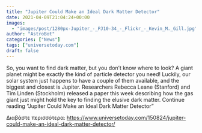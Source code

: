 ```yaml
---
title: "Jupiter Could Make an Ideal Dark Matter Detector"
date: 2021-04-09T21:04:24+00:00
images:
  - "images/post/1280px-Jupiter_-_PJ10-34_-_Flickr_-_Kevin_M._Gill.jpg"
author: "AstroBot"
categories: ["News"]
tags: ["universetoday.com"]
draft: false
---
```


So, you want to find dark matter, but you don’t know where to look? A giant planet might be exactly the kind of particle detector you need! Luckily, our solar system just happens to have a couple of them available, and the biggest and closest is Jupiter. Researchers Rebecca Leane (Stanford) and Tim Linden (Stockholm) released a paper this week describing how the gas giant just might hold the key to finding the elusive dark matter. Continue reading “Jupiter Could Make an Ideal Dark Matter Detector” 

Διαβάστε περισσότερα: https://www.universetoday.com/150824/jupiter-could-make-an-ideal-dark-matter-detector/
